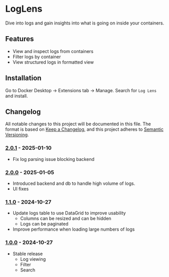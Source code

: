 # LogLens
Dive into logs and gain insights into what is going on inside your containers.

## Features
- View and inspect logs from containers
- Filter logs by container
- View structured logs in formatted view

## Installation
Go to Docker Desktop -> Extensions tab -> Manage. Search for `Log Lens` and install.

## Changelog

All notable changes to this project will be documented in this file.
The format is based on [Keep a Changelog](https://keepachangelog.com/en/1.1.0/),
and this project adheres to [Semantic Versioning](https://semver.org/spec/v2.0.0.html).

### [2.0.1] - 2025-01-10

- Fix log parsing issue blocking backend

### [2.0.0] - 2025-01-05

- Introduced backend and db to handle high volume of logs.
- UI fixes

### [1.1.0] - 2024-10-27

- Update logs table to use DataGrid to improve usability
    - Columns can be resized and can be hidden
    - Logs can be paginated
- Improve performance when loading large numbers of logs

### [1.0.0] - 2024-10-27

- Stable release
    - Log viewing
    - Filter
    - Search


[2.0.0]: https://github.com/edwin-abraham-thomas/LogLens/tree/v2.0.0
[2.0.1]: https://github.com/edwin-abraham-thomas/LogLens/tree/v2.0.1
[1.1.0]: https://github.com/edwin-abraham-thomas/LogLens/tree/v1.1.0
[1.0.0]: https://github.com/edwin-abraham-thomas/LogLens/tree/v1.0.0